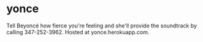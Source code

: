 yonce
=====

Tell Beyoncé how fierce you're feeling and she'll provide the soundtrack by calling 347-252-3962. 
Hosted at yonce.herokuapp.com. 
